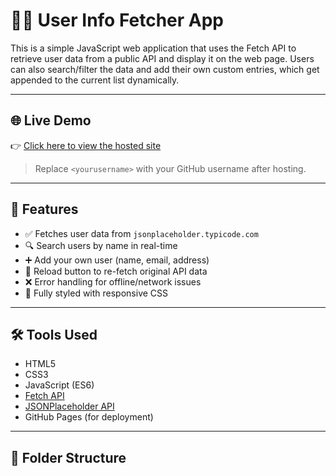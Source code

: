 # 🧑‍💻 User Info Fetcher App

This is a simple JavaScript web application that uses the Fetch API to retrieve user data from a public API and display it on the web page. Users can also search/filter the data and add their own custom entries, which get appended to the current list dynamically.

---

## 🌐 Live Demo

👉 [Click here to view the hosted site](https://<yourusername>.github.io/user-info-fetcher/)

> Replace `<yourusername>` with your GitHub username after hosting.

---

## 🚀 Features

- ✅ Fetches user data from `jsonplaceholder.typicode.com`
- 🔍 Search users by name in real-time
- ➕ Add your own user (name, email, address)
- 🔁 Reload button to re-fetch original API data
- ❌ Error handling for offline/network issues
- 💅 Fully styled with responsive CSS

---

## 🛠️ Tools Used

- HTML5
- CSS3
- JavaScript (ES6)
- [Fetch API](https://developer.mozilla.org/en-US/docs/Web/API/Fetch_API)
- [JSONPlaceholder API](https://jsonplaceholder.typicode.com/users)
- GitHub Pages (for deployment)

---

## 📁 Folder Structure

